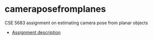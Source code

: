 # cameraposefromplanes
CSE 5683 assignment on estimating camera pose from planar objects


- [Assignment description](https://cs.fit.edu/~eribeiro/teaching/cse5683/assignments/posefromplanes/poseFromPlanesAssignment.html)
